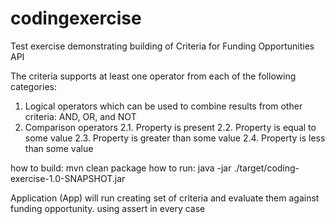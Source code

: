 # codingexercise
Test exercise demonstrating building of Criteria for Funding Opportunities API

The criteria supports at least one operator from each of the following categories:

1. Logical operators which can be used to combine results from other criteria: AND, OR, and NOT
2. Comparison operators
2.1. Property is present
2.2. Property is equal to some value
2.3. Property is greater than some value
2.4. Property is less than some value

how to build: mvn clean package
how to run: java -jar ./target/coding-exercise-1.0-SNAPSHOT.jar

Application (App) will run creating set of criteria and evaluate them against funding opportunity.
using assert in every case  


